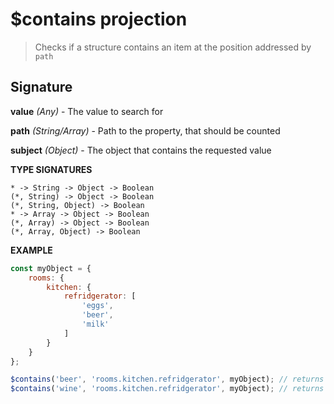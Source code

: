 # $contains projection

> Checks if a structure contains an item at the position addressed by `path`

## Signature

**value** *(Any)* - The value to search for

**path** *(String/Array)* - Path to the property, that should be counted

**subject** *(Object)* - The object that contains the requested value

**TYPE SIGNATURES**
```
* -> String -> Object -> Boolean
(*, String) -> Object -> Boolean
(*, String, Object) -> Boolean
* -> Array -> Object -> Boolean
(*, Array) -> Object -> Boolean
(*, Array, Object) -> Boolean
```

**EXAMPLE**
```js
const myObject = {
	rooms: {
		kitchen: {
			refridgerator: [
				'eggs',
				'beer',
				'milk'
			]
		}
	}
};

$contains('beer', 'rooms.kitchen.refridgerator', myObject); // returns true
$contains('wine', 'rooms.kitchen.refridgerator', myObject); // returns false
```
